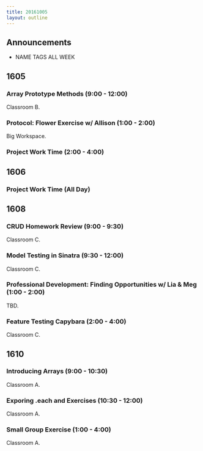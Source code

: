 ```yaml
---
title: 20161005
layout: outline
---
```


## Announcements
* NAME TAGS ALL WEEK


## 1605

### Array Prototype Methods (9:00 - 12:00)

Classroom B.

### Protocol: Flower Exercise w/ Allison (1:00 - 2:00)

Big Workspace.

### Project Work Time (2:00 - 4:00)

## 1606

### Project Work Time (All Day)

## 1608

### CRUD Homework Review (9:00 - 9:30)

Classroom C.

### Model Testing in Sinatra (9:30 - 12:00)

Classroom C.

### Professional Development: Finding Opportunities w/ Lia & Meg (1:00 - 2:00)

TBD.

### Feature Testing Capybara (2:00 - 4:00)

Classroom C.


## 1610

### Introducing Arrays (9:00 - 10:30)

Classroom A.

### Exporing .each and Exercises (10:30 - 12:00)

Classroom A.

### Small Group Exercise (1:00 - 4:00)

Classroom A.

